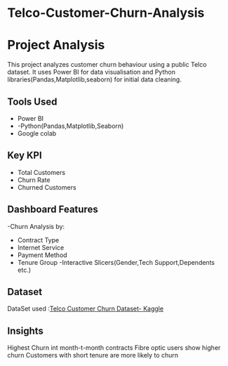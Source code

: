 # Telco-Customer-Churn-Analysis

# Project Analysis
This project analyzes customer churn behaviour using a public Telco dataset. It uses Power BI for data visualisation and Python libraries(Pandas,Matplotlib,seaborn) for initial data cleaning.

## Tools Used
- Power BI
- -Python(Pandas,Matplotlib,Seaborn)
- Google colab

## Key KPI
- Total Customers
- Churn Rate
- Churned Customers

## Dashboard Features
-Churn Analysis by:
  - Contract Type
  - Internet Service
  - Payment Method
  - Tenure Group
-Interactive Slicers(Gender,Tech Support,Dependents etc.)

## Dataset
DataSet used :[Telco Customer Churn Dataset- Kaggle](https://www/kaggle.com/datasets/blastchar/telco-customer-Churn)

## Insights
Highest Churn int month-t-month contracts
Fibre optic users show higher churn
Customers with short tenure are more likely to churn

